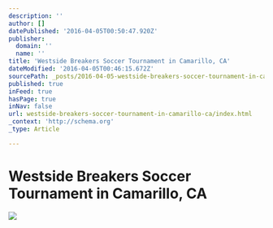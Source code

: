 ```yaml
---
description: ''
author: []
datePublished: '2016-04-05T00:50:47.920Z'
publisher:
  domain: ''
  name: ''
title: 'Westside Breakers Soccer Tournament in Camarillo, CA'
dateModified: '2016-04-05T00:46:15.672Z'
sourcePath: _posts/2016-04-05-westside-breakers-soccer-tournament-in-camarillo-ca.md
published: true
inFeed: true
hasPage: true
inNav: false
url: westside-breakers-soccer-tournament-in-camarillo-ca/index.html
_context: 'http://schema.org'
_type: Article

---
```

# Westside Breakers Soccer Tournament in Camarillo, CA
![](https://the-grid-user-content.s3-us-west-2.amazonaws.com/72171a90-7735-4e05-8bcb-ee0b6fb2cdd9.png)